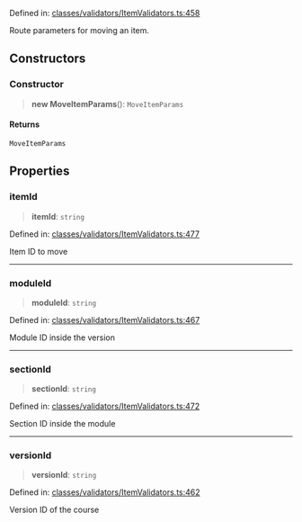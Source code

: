 Defined in: [classes/validators/ItemValidators.ts:458](https://github.com/saaranshgarg1/vibe/blob/67a31fca9c5546ea9aafedb5fb5b41a5b80e1d53/backend/src/modules/courses/classes/validators/ItemValidators.ts#L458)

Route parameters for moving an item.

## Constructors

### Constructor

> **new MoveItemParams**(): `MoveItemParams`

#### Returns

`MoveItemParams`

## Properties

### itemId

> **itemId**: `string`

Defined in: [classes/validators/ItemValidators.ts:477](https://github.com/saaranshgarg1/vibe/blob/67a31fca9c5546ea9aafedb5fb5b41a5b80e1d53/backend/src/modules/courses/classes/validators/ItemValidators.ts#L477)

Item ID to move

***

### moduleId

> **moduleId**: `string`

Defined in: [classes/validators/ItemValidators.ts:467](https://github.com/saaranshgarg1/vibe/blob/67a31fca9c5546ea9aafedb5fb5b41a5b80e1d53/backend/src/modules/courses/classes/validators/ItemValidators.ts#L467)

Module ID inside the version

***

### sectionId

> **sectionId**: `string`

Defined in: [classes/validators/ItemValidators.ts:472](https://github.com/saaranshgarg1/vibe/blob/67a31fca9c5546ea9aafedb5fb5b41a5b80e1d53/backend/src/modules/courses/classes/validators/ItemValidators.ts#L472)

Section ID inside the module

***

### versionId

> **versionId**: `string`

Defined in: [classes/validators/ItemValidators.ts:462](https://github.com/saaranshgarg1/vibe/blob/67a31fca9c5546ea9aafedb5fb5b41a5b80e1d53/backend/src/modules/courses/classes/validators/ItemValidators.ts#L462)

Version ID of the course
